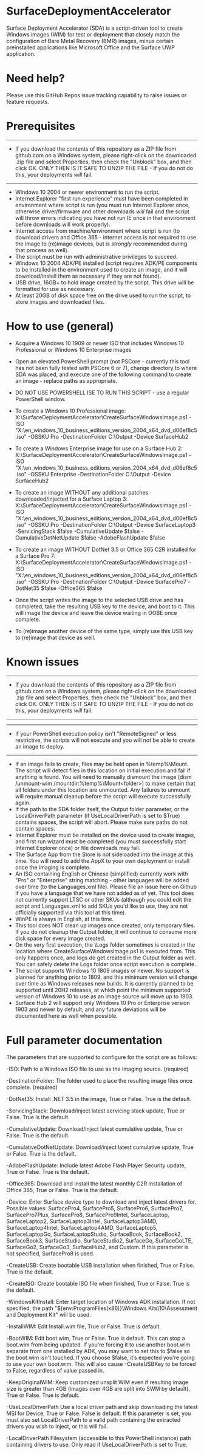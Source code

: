 # SurfaceDeploymentAccelerator
Surface Deployment Accelerator (SDA) is a script-driven tool to create Windows images (WIM) for test or deployment that closely match the configuration of Bare Metal Recovery (BMR) images, minus certain preinstalled applications like Microsoft Office and the Surface UWP application.


# Need help?
Please use this GitHub Repos issue tracking capability to raise issues or feature requests.


# Prerequisites
**************************************************************************************************************************************************************************************************************************************************************************************************************
 - If you download the contents of this repository as a ZIP file from github.com on a Windows system, please right-click on the downloaded .zip file and select Properties, then check the "Unblock" box, and then click OK.  ONLY THEN IS IT SAFE TO UNZIP THE FILE - If you do not do this, your deployments *will* fail.
**************************************************************************************************************************************************************************************************************************************************************************************************************
 - Windows 10 2004 or newer environment to run the script.
 - Internet Explorer "first run experience" must have been completed in environment where script is run (you must run Internet Explorer once, otherwise driver/firmware and other downloads *will* fail and the script will throw errors indicating you have not run IE once in that environment before downloads will work properly).
 - Internet access from machine/environment where script is run (to download drivers and Office 365 - internet access is not required to use the image to (re)image devices, but is *strongly* recommended during that process as well).
 - The script must be run with administrative privileges to succeed.
 - Windows 10 2004 ADK/PE installed (script requires ADK/PE components to be installed in the environment used to create an image, and it will download/install them as necessary if they are not found).
 - USB drive, 16GB+ to hold image created by the script.  This drive will be formatted for use as necessary.
 - At least 20GB of disk space free on the drive used to run the script, to store images and downloaded files.


# How to use (general)
 - Acquire a Windows 10 1909 or newer ISO that includes Windows 10 Professional or Windows 10 Enterprise images
 - Open an elevated PowerShell prompt (not PSCore - currently this tool has not been fully tested with PSCore 6 or 7), change directory to where SDA was placed, and execute one of the following command to create an image - replace paths as appropriate.
 - DO NOT USE POWERSHELL ISE TO RUN THIS SCRIPT - use a regular PowerShell window.
 - To create a Windows 10 Professional image:
    X:\SurfaceDeploymentAccelerator\CreateSurfaceWindowsImage.ps1 -ISO "X:\en_windows_10_business_editions_version_2004_x64_dvd_d06ef8c5.iso" -OSSKU Pro -DestinationFolder C:\Output -Device SurfaceHub2

 - To create a Windows Enterprise image for use on a Surface Hub 2:
    X:\SurfaceDeploymentAccelerator\CreateSurfaceWindowsImage.ps1 -ISO "X:\en_windows_10_business_editions_version_2004_x64_dvd_d06ef8c5.iso" -OSSKU Enterprise -DestinationFolder C:\Output -Device SurfaceHub2

- To create an image WITHOUT any additional patches downloaded/injected for a Surface Laptop 3:
    X:\SurfaceDeploymentAccelerator\CreateSurfaceWindowsImage.ps1 -ISO "X:\en_windows_10_business_editions_version_2004_x64_dvd_d06ef8c5.iso" -OSSKU Pro -DestinationFolder C:\Output -Device SurfaceLaptop3 -ServicingStack $false -CumulativeUpdate $false -CumulativeDotNetUpdate $false -AdobeFlashUpdate $false

- To create an image WITHOUT DotNet 3.5 or Office 365 C2R installed for a Surface Pro 7:
    X:\SurfaceDeploymentAccelerator\CreateSurfaceWindowsImage.ps1 -ISO "X:\en_windows_10_business_editions_version_2004_x64_dvd_d06ef8c5.iso" -OSSKU Pro -DestinationFolder C:\Output -Device SurfacePro7 -DotNet35 $false -Office365 $false

 - Once the script writes the image to the selected USB drive and has completed, take the resulting USB key to the device, and boot to it.  This will image the device and leave the device waiting in OOBE once complete.
 - To (re)image another device of the same type, simply use this USB key to (re)image that device as well.


# Known issues
**************************************************************************************************************************************************************************************************************************************************************************************************************
 - If you download the contents of this repository as a ZIP file from github.com on a Windows system, please right-click on the downloaded .zip file and select Properties, then check the "Unblock" box, and then click OK.  ONLY THEN IS IT SAFE TO UNZIP THE FILE - If you do not do this, your deployments *will* fail.
**************************************************************************************************************************************************************************************************************************************************************************************************************

***********************************************************************************************************************************************************************
 - If your PowerShell execution policy isn't "RemoteSigned" or less restrictive, the scripts will not execute and you will not be able to create an image to deploy.
***********************************************************************************************************************************************************************
 - If an image fails to create, files may be held open in %temp%\Mount.  The script will detect files in this location on initial execution and fail if anything is found.  You will need to manually dismount the image (dism /unmount-wim /mountdir:%temp%\Mount\<folder>) to make certain that all folders under this location are unmounted.  Any failures to unmount will require manual cleanup before the script will execute successfully again.
 - If the path to the SDA folder itself, the Output folder parameter, or the LocalDriverPath parameter (if UseLocalDriverPath is set to $True) contains spaces, the script will abort.  Please make sure paths do not contain spaces.
 - Internet Explorer must be installed on the device used to create images, and first run wizard must be completed (you must successfully start Internet Explorer once) or file downloads may fail.
 - The Surface App from the Store is not sideloaded into the image at this time.  You will need to add the AppX to your own deployment or install once the imaging is complete.
 - An ISO containing English or Chinese (simplified) currently work with "Pro" or "Enterprise" string matching - other languages will be added over time (to the Languages.xml file).  Please file an issue here on Github if you have a language that we have not added as of yet.  This tool does not currently support LTSC or other SKUs (although you could edit the script and Languages.xml to add SKUs you'd like to use, they are not officially supported via this tool at this time).
 - WinPE is always in English, at this time.
 - This tool does NOT clean up images once created, only temporary files.  If you do not cleanup the Output folder, it will continue to consume more disk space for every image created.
 - On the very first execution, the \Logs folder sometimes is created in the location where CreateSurfaceWindowsImage.ps1 is executed from.  This only happens once, and logs do get created in the Output folder as well.  You can safely delete the Logs folder once script execution is complete.
 - The script supports Windows 10 1809 images or newer.  No support is planned for anything prior to 1809, and this minimum version will change over time as Windows releases new builds.  It is currently planned to be supported until 20H2 releases, at which point the minimum supported version of Windows 10 to use as an image source will move up to 1903.
 - Surface Hub 2 will support only Windows 10 Pro or Enterprise version 1903 and newer by default, and any future deviations will be documented here as well when possible.


# Full parameter documentation
The parameters that are supported to configure for the script are as follows:

 -ISO:                        Path to a Windows ISO file to use as the imaging source. (required)
 
 -DestinationFolder:          The folder used to place the resulting image files once complete. (required)
 
 -DotNet35:                   Install .NET 3.5 in the image, True or False.  True is the default.
 
 -ServicingStack:             Download/inject latest servicing stack update, True or False.  True is the default.
 
 -CumulativeUpdate:           Download/inject latest cumulative update, True or False.  True is the default.
 
 -CumulativeDotNetUpdate:     Download/inject latest cumulative update, True or False.  True is the default.
 
 -AdobeFlashUpdate:           Include latest Adobe Flash Player Security update, True or False.  True is the default.
 
 -Office365:                  Download and install the latest monthly C2R installation of Office 365, True or False.  True is the default.
 
 -Device:                     Enter Surface device type to download and inject latest drivers for.  Possible values: SurfacePro4, SurfacePro5, SurfacePro6, SurfacePro7, SurfacePro7Plus, SurfacePro8, SurfacePro9Intel, SurfaceLaptop, SurfaceLaptop2, SurfaceLaptop3Intel, SurfaceLaptop3AMD, SurfaceLaptop4Intel, SurfaceLaptop4AMD, SurfaceLaptop5, SurfaceLaptopGo, SurfaceLaptopStudio, SurfaceBook, SurfaceBook2, SurfaceBook3, SurfaceStudio, SurfaceStudio2, SurfaceGo, SurfaceGoLTE, SurfaceGo2, SurfaceGo3, SurfaceHub2, and Custom.  If this parameter is not specified, SurfacePro8 is used.

 -CreateUSB:                  Create bootable USB installation when finished, True or False.  True is the default.

 -CreateISO:                  Create bootable ISO file when finished, True or False.  True is the default.

 -WindowsKitInstall:          Enter target location of Windows ADK installation.  If not specified, the path "${env:ProgramFiles(x86)}\Windows Kits\10\Assessment and Deployment Kit" will be used.

 -InstallWIM:                 Edit Install.wim file, True or False.  True is default.

 -BootWIM:                    Edit boot.wim, True or False.  True is default.  This can stop a boot.wim from being updated. If you're forcing it to use another boot.wim separate from one installed by ADK, you may want to set this to $false so the boot.wim isn't touched. If you choose $false, it’s expected you're going to use your own boot.wim.  This will also cause -CreateUSBKey to be forced to False, regardless of value passed in.

 -KeepOriginalWIM:            Keep customized unsplit WIM even if resulting image size is greater than 4GB (images over 4GB are split into SWM by default), True or False.  True is default.

 -UseLocalDriverPath          Use a local driver path and skip downloading the latest MSI for Device, True or False.  False is default.  If this parameter is set, you must also set LocalDriverPath to a valid path containing the extracted drivers you wish to inject, or this will fail.

 -LocalDriverPath             Filesystem (accessible to this PowerShell instance) path containing drivers to use.  Only read if UseLocalDriverPath is set to True.
